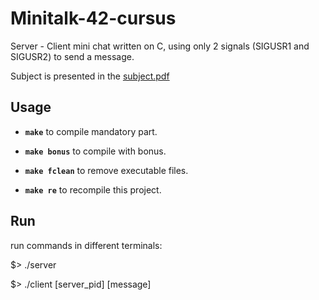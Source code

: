 # Minitalk-42-cursus

Server - Client mini chat written on C, using only 2 signals (SIGUSR1 and SIGUSR2) to send a message.

Subject is presented in the [subject.pdf](https://github.com/Anastasiia-Ni/Minitalk-42-cursus/blob/main/en.subject.pdf)

## Usage

- **`make`** to compile mandatory part.

- **`make bonus`** to compile with bonus.
- **`make fclean`** to remove executable files.
- **`make re`** to recompile this project.

## Run 
run commands in different terminals:

$> ./server

$> ./client [server_pid] [message]
